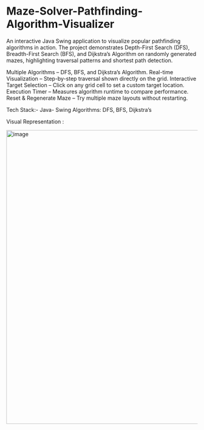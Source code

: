 # Maze-Solver-Pathfinding-Algorithm-Visualizer

An interactive Java Swing application to visualize popular pathfinding algorithms in action.
The project demonstrates Depth-First Search (DFS), Breadth-First Search (BFS), and Dijkstra’s Algorithm on randomly generated mazes, highlighting traversal patterns and shortest path detection.

Multiple Algorithms – DFS, BFS, and Dijkstra’s Algorithm.
Real-time Visualization – Step-by-step traversal shown directly on the grid.
Interactive Target Selection – Click on any grid cell to set a custom target location.
Execution Timer – Measures algorithm runtime to compare performance.
Reset & Regenerate Maze – Try multiple maze layouts without restarting.

Tech Stack:- 
Java- Swing
Algorithms: DFS, BFS, Dijkstra’s

Visual Representation :


<img width="628" height="773" alt="image" src="https://github.com/user-attachments/assets/53913125-7fd8-4a00-bd76-d002842afba2" />
